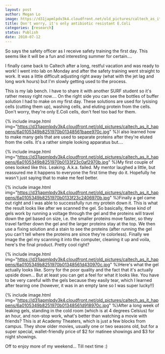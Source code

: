 ```yaml
---
layout: post
author: Megan Lo
image: https://d31japmlpdv3k4.cloudfront.net/old_pictures/caltech_as_it_happens/6a0105349b8251970b01348561b71b970c.jpg
title: Don't worry, it's only antibiotic resistant E.Coli
categories: [research]
status: Publish
date: 2010-07-12
---
```



So says the safety officer as I receive safety training the first day. This seems like it will be a fun and interesting summer for certain....

I finally came back to Caltech after a long, restful vacation and was ready to work! I went into lab on Monday and after the safety training went straight to work. It was a little difficult adjusting right away (what with the jet lag and long work hours) but I'm slowly getting used to the process.

This is my lab bench. I have to share it with another SURF student so it's rather messy right now.... On the right side you can see the bottles of buffer solution I had to make on my first day. These solutions are used for lysising cells (cutting them up), washing cells, and eluting protein from the cells. Don't worry, they're only E.Coli cells, don't feel too bad for them.


{% include image.html img="https://d31japmlpdv3k4.cloudfront.net/old_pictures/caltech_as_it_happens/6a0105349b8251970b01348561baee970c.jpg" %}I also learned how to make many gels that are used to separate proteins after they're eluted from the cells. It's a rather simple looking apparatus but....


{% include image.html img="https://d31japmlpdv3k4.cloudfront.net/old_pictures/caltech_as_it_happens/6a0105349b8251970b0133f23c0af2970b.jpg" %}My first couple of ones looked like this. Leaking. A.k.a. failed. My mentor laughed a little, but reassured me it happens to everyone the first time they do it. Hopefully he wasn't just saying that to make me feel better.


{% include image.html img="https://d31japmlpdv3k4.cloudfront.net/old_pictures/caltech_as_it_happens/6a0105349b8251970b0133f23c2406970b.jpg" %}Finally a gel came out right and I was able to successfully run my protein down it. This is what the result looks like after we scanned the gel. So basically, these kind of gels work by running a voltage through the gel and the proteins will travel down the gel based on size, i.e. the smaller proteins move faster, so they travel farther down the gel and the larger proteins stay at the top. We then use a fixing solution and a stain to see the proteins (after running the gel you can't tell where the proteins are since they're colorless). Finally we image the gel my scanning it into the computer, cleaning it up and voila, here's the final product. Pretty cool right?

{% include image.html img="https://d31japmlpdv3k4.cloudfront.net/old_pictures/caltech_as_it_happens/6a0105349b8251970b01348561d430970c.jpg" %}Here's what the gel actually looks like. Sorry for the poor quality and the fact that it's actually upside down... But at least you can get a feel for what it looks like. You have to be very careful with the gels because they easily tear, which I learned after tearing one (however, it was in an empty lane so I was super lucky!!)

{% include image.html img="https://d31japmlpdv3k4.cloudfront.net/old_pictures/caltech_as_it_happens/6a0105349b8251970b01348561d918970c.jpg" %}After a long week of leaking gels, standing in the cold room (which is at 4 degrees Celsius) for an hour, and non-stop work, what's better than watching a movie with friends? This is at Academy Theaters, which is just a few blocks from campus. They show older movies, usually one or two seasons old, but for a super special, wallet-friendly price of $2 for matinee showings and $3 for night showings.

Off to enjoy more of my weekend... Till next time :)

